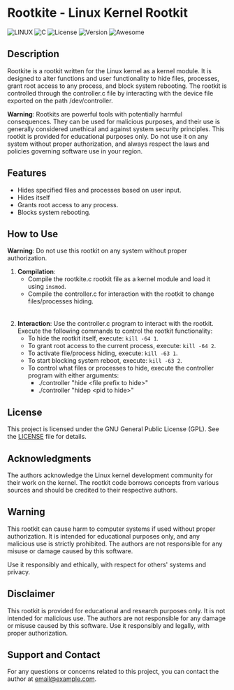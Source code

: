 # Rootkite - Linux Kernel Rootkit


![LINUX](https://img.shields.io/badge/Linux-FCC624?style=for-the-badge&logo=linux&logoColor=black)
![C](https://img.shields.io/badge/C-00599C?style=for-the-badge&logo=c&logoColor=white)
![License](https://img.shields.io/badge/License-GPL-blue.svg)
![Version](https://img.shields.io/badge/Version-0.3-brightgreen.svg)
![Awesome](https://cdn.rawgit.com/sindresorhus/awesome/d7305f38d29fed78fa85652e3a63e154dd8e8829/media/badge.svg)
## Description

Rootkite is a rootkit written for the Linux kernel as a kernel module. It is designed to alter functions and user functionality to hide files, processes, grant root access to any process, and block system rebooting. The rootkit is controlled through the controller.c file by interacting with the device file exported on the path /dev/controller.

**Warning**: Rootkits are powerful tools with potentially harmful consequences. They can be used for malicious purposes, and their use is generally considered unethical and against system security principles. This rootkit is provided for educational purposes only. Do not use it on any system without proper authorization, and always respect the laws and policies governing software use in your region.

## Features

- Hides specified files and processes based on user input.
- Hides itself
- Grants root access to any process.
- Blocks system rebooting.

## How to Use

**Warning**: Do not use this rootkit on any system without proper authorization.


1. **Compilation**:
   - Compile the rootkite.c rootkit file as a kernel module and load it using `insmod`.
   - Compile the controller.c for interaction with the rootkit to change files/processes hiding.
   <br />
   <br />
2. **Interaction**: Use the controller.c program to interact with the rootkit. Execute the following commands to control the rootkit functionality:
   - To hide the rootkit itself, execute: `kill -64 1`.
   - To grant root access to the current process, execute: `kill -64 2`.
   - To activate file/process hiding, execute: `kill -63 1`.
   - To start blocking system reboot, execute: `kill -63 2`.
   - To control what files or processes to hide, execute the controller program with either arguments:
      - ./controller "hide \<file prefix to hide>"
      - ./controller "hidep \<pid to hide>"

## License

This project is licensed under the GNU General Public License (GPL). See the [LICENSE](LICENSE) file for details.

## Acknowledgments

The authors acknowledge the Linux kernel development community for their work on the kernel. The rootkit code borrows concepts from various sources and should be credited to their respective authors.

## Warning

This rootkit can cause harm to computer systems if used without proper authorization. It is intended for educational purposes only, and any malicious use is strictly prohibited. The authors are not responsible for any misuse or damage caused by this software.

Use it responsibly and ethically, with respect for others' systems and privacy.

## Disclaimer

This rootkit is provided for educational and research purposes only. It is not intended for malicious use. The authors are not responsible for any damage or misuse caused by this software. Use it responsibly and legally, with proper authorization.

## Support and Contact

For any questions or concerns related to this project, you can contact the author at [email@example.com](mailto:email@example.com).
